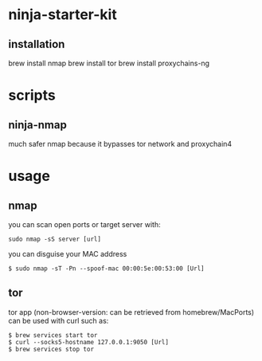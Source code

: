 # ninja-starter-kit

## installation
brew install nmap
brew install tor
brew install proxychains-ng

# scripts

## ninja-nmap

much safer nmap because it bypasses tor network and proxychain4

# usage

## nmap

you can scan open ports or target server with:
```
sudo nmap -sS server [url]
```

you can disguise your MAC address
```
$ sudo nmap -sT -Pn --spoof-mac 00:00:5e:00:53:00 [Url]
```

## tor

tor app (non-browser-version: can be retrieved from homebrew/MacPorts) can be used with curl such as:

```
$ brew services start tor
$ curl --socks5-hostname 127.0.0.1:9050 [Url]
$ brew services stop tor
```
